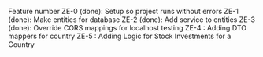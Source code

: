 Feature number
ZE-0 (done): Setup so project runs without errors
ZE-1 (done): Make entities for database
ZE-2 (done): Add service to entities
ZE-3 (done): Override CORS mappings for localhost testing
ZE-4 : Adding DTO mappers for country
ZE-5 : Adding Logic for Stock Investments for a Country